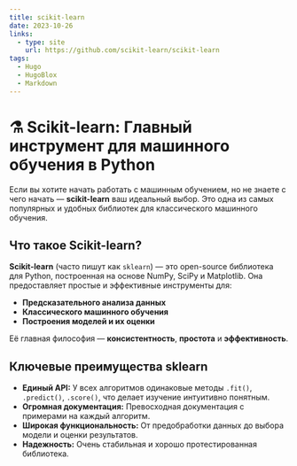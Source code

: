 ```yaml
---
title: scikit-learn
date: 2023-10-26
links:
  - type: site
    url: https://github.com/scikit-learn/scikit-learn
tags:
  - Hugo
  - HugoBlox
  - Markdown
---
```


# ⚗️ Scikit-learn: Главный инструмент для машинного обучения в Python

Если вы хотите начать работать с машинным обучением, но не знаете с чего начать — **scikit-learn** ваш идеальный выбор. Это одна из самых популярных и удобных библиотек для классического машинного обучения.

## Что такое Scikit-learn?

**Scikit-learn** (часто пишут как `sklearn`) — это open-source библиотека для Python, построенная на основе NumPy, SciPy и Matplotlib. Она предоставляет простые и эффективные инструменты для:
*   **Предсказательного анализа данных**
*   **Классического машинного обучения**
*   **Построения моделей и их оценки**

Её главная философия — **консистентность**, **простота** и **эффективность**.

## Ключевые преимущества sklearn

*   **Единый API:** У всех алгоритмов одинаковые методы `.fit()`, `.predict()`, `.score()`, что делает изучение интуитивно понятным.
*   **Огромная документация:** Превосходная документация с примерами на каждый алгоритм.
*   **Широкая функциональность:** От предобработки данных до выбора модели и оценки результатов.
*   **Надежность:** Очень стабильная и хорошо протестированная библиотека.

<!--more-->

